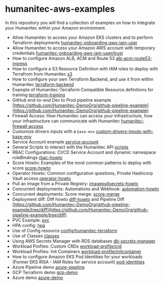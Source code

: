 # humanitec-aws-examples

In this repository you will find a collection of examples on how to integrate your Humanitec within your Amazon environment.

- Allow Humanitec to access your Amazon EKS clusters and to perform Terraform deployments [humanitec-onboarding-aws-iam-user](humanitec-onboarding-aws-iam-user)
- Allow Humanitec to access your Amazon AWS account with temporary credentials [humanitec-onboarding-aws-iam-user/trust](humanitec-onboarding-aws-iam-user/trust)
- How to configure Amazon ALB, ACM and Route 53 [alb-acm-route53-ingress](alb-acm-route53-ingress)
- How to configure a S3 Resource Definition with IAM roles to deploy with Terrafrom from Humanitec [s3](s3)
- How to configure your own Terraform Backend, and use it from within Humanitec [terraform-backend](terraform-backend)
- Example of Humanitec-Terraform Compatible Resource definitions for training [terraform-training](terraform-training)
- GitHub end-to-end Dev to Prod pipeline example [https://github.com/Humanitec-DemoOrg/github-pipeline-example](https://github.com/Humanitec-DemoOrg/github-pipeline-example)
- Firewall Access: How Humanitec can access your infrastructure, how your infrastructure can communicate with Humanitec [humanitec-firewall-access](humanitec-firewall-access)
- Customize drivers inputs with a `base-env` [custom-drivers-inputs-with-base-env](custom-drivers-inputs-with-base-env)
- Service Account example [service-account](service-account)
- General Scripts to interact with the Humanitec API [scripts](scripts)
- RBAC Configurations: CI/CD Service Account and dynamic namespace roleBindings [rbac-howto](rbac-howto)
- Score Howto: Examples of the most common patterns to deploy with score [score-howto](score-howto)
- Operator Howto: Common configuration questions, Private Hashicorp Vault access [operator-howto](operator-howto)
- Pull an Image from a Private Registry: [imagepullsecrets-howto](imagepullsecrets-howto)
- Concurrent deployments: Automations and Webhook: [automation-howto](automation-howto)
- Concurrent deployments: Score merge: [score-merge](score-merge)
- Deployment diff: Diff howto [diff-howto](diff-howto) and Pipeline Diff [https://github.com/Humanitec-DemoOrg/github-pipeline-example/tree/diff](https://github.com/Humanitec-DemoOrg/github-pipeline-example/tree/diff)
- PVC Example: [pvc](pvc)
- HPA config: [hpa](hpa)
- Use of Config resource [config/humanitec-terraform](config/humanitec-terraform)
- Use of Classes [classes](classes)
- Using AWS Secrets Manager with RDS databases [db-secrets-manager](db-secrets-manager)
- Workload Profiles: Custom CRDs [workload-profile/crd](workload-profile/crd)
- Workload Profiles: Init Containers [workload-profile/initcontainer](workload-profile/initcontainer)
- How to configure Amazon EKS Pod Identities for your workloads (Former EKS IRSA - IAM Roles for service account) [pod-identities](pod-identities)
- Azure Pipeline demo [azure-pipeline](azure-pipeline)
- GCP Terraform demo [gcp-demo](gcp-demo)
- Azure demo [azure-demo](azure-demo)